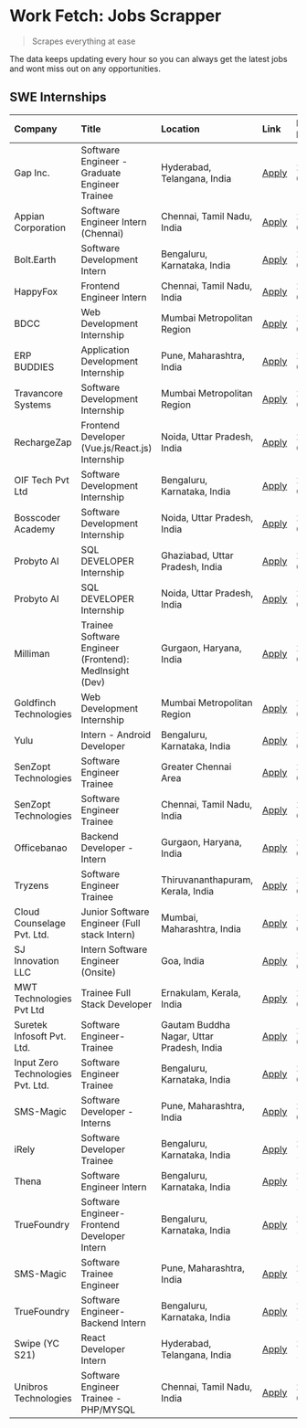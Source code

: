 # Work Fetch: Jobs Scrapper
> Scrapes everything at ease

The data keeps updating every hour so you can always get the latest jobs and wont miss out on any opportunities.

## SWE Internships
<!--START_SECTION:workfetch-->
| Company                           | Title                                                  | Location                                  | Link                                                                                                                                                                                                                                                                   | Date Posted   |
|:----------------------------------|:-------------------------------------------------------|:------------------------------------------|:-----------------------------------------------------------------------------------------------------------------------------------------------------------------------------------------------------------------------------------------------------------------------|:--------------|
| Gap Inc.                          | Software Engineer - Graduate Engineer Trainee          | Hyderabad, Telangana, India               | [Apply](https://in.linkedin.com/jobs/view/software-engineer-graduate-engineer-trainee-at-gap-inc-3853818960?refId=kSBM1p6OMiENAdSl77FV2A%3D%3D&trackingId=YSVjPzOlxlvDk9%2F4IzHilg%3D%3D&position=13&pageNum=0&trk=public_jobs_jserp-result_search-card)               | 2024-03-12    |
| Appian Corporation                | Software Engineer Intern (Chennai)                     | Chennai, Tamil Nadu, India                | [Apply](https://in.linkedin.com/jobs/view/software-engineer-intern-chennai-at-appian-corporation-3848335036?refId=kSBM1p6OMiENAdSl77FV2A%3D%3D&trackingId=wJTeA7nujarht3rQzlPGUw%3D%3D&position=4&pageNum=0&trk=public_jobs_jserp-result_search-card)                  | 2024-03-07    |
| Bolt.Earth                        | Software Development Intern                            | Bengaluru, Karnataka, India               | [Apply](https://in.linkedin.com/jobs/view/software-development-intern-at-bolt-earth-3849437038?refId=zZ2E6TmX85uiWYWfEzEYvw%3D%3D&trackingId=rIeWPheSyIFBw3X1XJ6kZg%3D%3D&position=3&pageNum=1&trk=public_jobs_jserp-result_search-card)                               | 2024-03-07    |
| HappyFox                          | Frontend Engineer Intern                               | Chennai, Tamil Nadu, India                | [Apply](https://in.linkedin.com/jobs/view/frontend-engineer-intern-at-happyfox-3848357951?refId=zZ2E6TmX85uiWYWfEzEYvw%3D%3D&trackingId=5GKv7X%2BtpJwfS8z3Sl%2FmvA%3D%3D&position=15&pageNum=1&trk=public_jobs_jserp-result_search-card)                               | 2024-03-07    |
| BDCC                              | Web Development Internship                             | Mumbai Metropolitan Region                | [Apply](https://in.linkedin.com/jobs/view/web-development-internship-at-bdcc-3849712398?refId=zZ2E6TmX85uiWYWfEzEYvw%3D%3D&trackingId=xkLdk0WhVkWc7Dp3kUgGtg%3D%3D&position=25&pageNum=1&trk=public_jobs_jserp-result_search-card)                                     | 2024-03-07    |
| ERP BUDDIES                       | Application Development Internship                     | Pune, Maharashtra, India                  | [Apply](https://in.linkedin.com/jobs/view/application-development-internship-at-erp-buddies-3848828144?refId=zZ2E6TmX85uiWYWfEzEYvw%3D%3D&trackingId=reAVadv70agaTWqcGqZ4qQ%3D%3D&position=6&pageNum=1&trk=public_jobs_jserp-result_search-card)                       | 2024-03-06    |
| Travancore Systems                | Software Development Internship                        | Mumbai Metropolitan Region                | [Apply](https://in.linkedin.com/jobs/view/software-development-internship-at-travancore-systems-3847706952?refId=kSBM1p6OMiENAdSl77FV2A%3D%3D&trackingId=9mK3xhgqScmgG4bQsXpLMw%3D%3D&position=11&pageNum=0&trk=public_jobs_jserp-result_search-card)                  | 2024-03-05    |
| RechargeZap                       | Frontend Developer  (Vue.js/React.js) Internship       | Noida, Uttar Pradesh, India               | [Apply](https://in.linkedin.com/jobs/view/frontend-developer-vue-js-react-js-internship-at-rechargezap-3847708827?refId=zZ2E6TmX85uiWYWfEzEYvw%3D%3D&trackingId=6FyMdbjBf8aaV0N4AWwtKQ%3D%3D&position=7&pageNum=1&trk=public_jobs_jserp-result_search-card)            | 2024-03-05    |
| OIF Tech Pvt Ltd                  | Software Development Internship                        | Bengaluru, Karnataka, India               | [Apply](https://in.linkedin.com/jobs/view/software-development-internship-at-oif-tech-pvt-ltd-3846326596?refId=kSBM1p6OMiENAdSl77FV2A%3D%3D&trackingId=iOG09%2FMkCNlr5aJHLj99Kg%3D%3D&position=5&pageNum=0&trk=public_jobs_jserp-result_search-card)                   | 2024-03-04    |
| Bosscoder Academy                 | Software Development Internship                        | Noida, Uttar Pradesh, India               | [Apply](https://in.linkedin.com/jobs/view/software-development-internship-at-bosscoder-academy-3846323827?refId=kSBM1p6OMiENAdSl77FV2A%3D%3D&trackingId=BO90Iaf5X9xfFKEZaDVfgg%3D%3D&position=16&pageNum=0&trk=public_jobs_jserp-result_search-card)                   | 2024-03-04    |
| Probyto AI                        | SQL DEVELOPER Internship                               | Ghaziabad, Uttar Pradesh, India           | [Apply](https://in.linkedin.com/jobs/view/sql-developer-internship-at-probyto-ai-3846327640?refId=zZ2E6TmX85uiWYWfEzEYvw%3D%3D&trackingId=WXYeXN8g6ShSIQPLIwxVrA%3D%3D&position=14&pageNum=1&trk=public_jobs_jserp-result_search-card)                                 | 2024-03-04    |
| Probyto AI                        | SQL DEVELOPER Internship                               | Noida, Uttar Pradesh, India               | [Apply](https://in.linkedin.com/jobs/view/sql-developer-internship-at-probyto-ai-3846328520?refId=zZ2E6TmX85uiWYWfEzEYvw%3D%3D&trackingId=AdghZdyB%2Fkrcnp3MoucnHg%3D%3D&position=19&pageNum=1&trk=public_jobs_jserp-result_search-card)                               | 2024-03-04    |
| Milliman                          | Trainee Software Engineer (Frontend): MedInsight (Dev) | Gurgaon, Haryana, India                   | [Apply](https://in.linkedin.com/jobs/view/trainee-software-engineer-frontend-medinsight-dev-at-milliman-3792874280?refId=kSBM1p6OMiENAdSl77FV2A%3D%3D&trackingId=W1%2BjuLDv6ZNc5tnfwAbmYQ%3D%3D&position=7&pageNum=0&trk=public_jobs_jserp-result_search-card)         | 2024-03-01    |
| Goldfinch Technologies            | Web Development Internship                             | Mumbai Metropolitan Region                | [Apply](https://in.linkedin.com/jobs/view/web-development-internship-at-goldfinch-technologies-3837823879?refId=zZ2E6TmX85uiWYWfEzEYvw%3D%3D&trackingId=iODnokjp2eHWHwXWYzezOA%3D%3D&position=22&pageNum=1&trk=public_jobs_jserp-result_search-card)                   | 2024-02-22    |
| Yulu                              | Intern - Android Developer                             | Bengaluru, Karnataka, India               | [Apply](https://in.linkedin.com/jobs/view/intern-android-developer-at-yulu-3834459982?refId=zZ2E6TmX85uiWYWfEzEYvw%3D%3D&trackingId=lfZmArofyJIfW8mpfMfWJA%3D%3D&position=24&pageNum=1&trk=public_jobs_jserp-result_search-card)                                       | 2024-02-19    |
| SenZopt Technologies              | Software Engineer Trainee                              | Greater Chennai Area                      | [Apply](https://in.linkedin.com/jobs/view/software-engineer-trainee-at-senzopt-technologies-3827688781?refId=zZ2E6TmX85uiWYWfEzEYvw%3D%3D&trackingId=YGxTMgN%2BGBGL6cmZEt8e5w%3D%3D&position=9&pageNum=1&trk=public_jobs_jserp-result_search-card)                     | 2024-02-12    |
| SenZopt Technologies              | Software Engineer Trainee                              | Chennai, Tamil Nadu, India                | [Apply](https://in.linkedin.com/jobs/view/software-engineer-trainee-at-senzopt-technologies-3827686880?refId=zZ2E6TmX85uiWYWfEzEYvw%3D%3D&trackingId=rJKbtE64xdIcADMe0f3dDQ%3D%3D&position=21&pageNum=1&trk=public_jobs_jserp-result_search-card)                      | 2024-02-12    |
| Officebanao                       | Backend Developer - Intern                             | Gurgaon, Haryana, India                   | [Apply](https://in.linkedin.com/jobs/view/backend-developer-intern-at-officebanao-3814263731?refId=kSBM1p6OMiENAdSl77FV2A%3D%3D&trackingId=s0LGE8LgwFIPKknUpHfwHA%3D%3D&position=24&pageNum=0&trk=public_jobs_jserp-result_search-card)                                | 2024-01-31    |
| Tryzens                           | Software Engineer Trainee                              | Thiruvananthapuram, Kerala, India         | [Apply](https://in.linkedin.com/jobs/view/software-engineer-trainee-at-tryzens-3809363491?refId=zZ2E6TmX85uiWYWfEzEYvw%3D%3D&trackingId=OQwDxhXOIqFN%2Fu4eD63Qxw%3D%3D&position=10&pageNum=1&trk=public_jobs_jserp-result_search-card)                                 | 2024-01-18    |
| Cloud Counselage Pvt. Ltd.        | Junior Software Engineer (Full stack Intern)           | Mumbai, Maharashtra, India                | [Apply](https://in.linkedin.com/jobs/view/junior-software-engineer-full-stack-intern-at-cloud-counselage-pvt-ltd-3803132814?refId=kSBM1p6OMiENAdSl77FV2A%3D%3D&trackingId=jFSwqbVS0yFhLElBgEGO5A%3D%3D&position=25&pageNum=0&trk=public_jobs_jserp-result_search-card) | 2024-01-11    |
| SJ Innovation LLC                 | Intern Software Engineer (Onsite)                      | Goa, India                                | [Apply](https://in.linkedin.com/jobs/view/intern-software-engineer-onsite-at-sj-innovation-llc-3799959011?refId=zZ2E6TmX85uiWYWfEzEYvw%3D%3D&trackingId=MbJFESegSSYY12vBcPWV7A%3D%3D&position=13&pageNum=1&trk=public_jobs_jserp-result_search-card)                   | 2024-01-11    |
| MWT Technologies Pvt Ltd          | Trainee Full Stack Developer                           | Ernakulam, Kerala, India                  | [Apply](https://in.linkedin.com/jobs/view/trainee-full-stack-developer-at-mwt-technologies-pvt-ltd-3800921715?refId=kSBM1p6OMiENAdSl77FV2A%3D%3D&trackingId=wcV2r7SQUNS9e%2FGRfieTJA%3D%3D&position=8&pageNum=0&trk=public_jobs_jserp-result_search-card)              | 2024-01-09    |
| Suretek Infosoft Pvt. Ltd.        | Software Engineer-Trainee                              | Gautam Buddha Nagar, Uttar Pradesh, India | [Apply](https://in.linkedin.com/jobs/view/software-engineer-trainee-at-suretek-infosoft-pvt-ltd-3800934643?refId=kSBM1p6OMiENAdSl77FV2A%3D%3D&trackingId=gHGBXdFt%2BFjrTdfuaQ3Tdg%3D%3D&position=21&pageNum=0&trk=public_jobs_jserp-result_search-card)                | 2024-01-09    |
| Input Zero Technologies Pvt. Ltd. | Software Engineer Trainee                              | Bengaluru, Karnataka, India               | [Apply](https://in.linkedin.com/jobs/view/software-engineer-trainee-at-input-zero-technologies-pvt-ltd-3800927643?refId=zZ2E6TmX85uiWYWfEzEYvw%3D%3D&trackingId=mh7w%2BAlIGfLg%2FKeXynpVFg%3D%3D&position=4&pageNum=1&trk=public_jobs_jserp-result_search-card)        | 2024-01-09    |
| SMS-Magic                         | Software Developer -Interns                            | Pune, Maharashtra, India                  | [Apply](https://in.linkedin.com/jobs/view/software-developer-interns-at-sms-magic-3799485343?refId=zZ2E6TmX85uiWYWfEzEYvw%3D%3D&trackingId=TVWzKEIv1BCr42PGtGKzlg%3D%3D&position=8&pageNum=1&trk=public_jobs_jserp-result_search-card)                                 | 2024-01-05    |
| iRely                             | Software Developer Trainee                             | Bengaluru, Karnataka, India               | [Apply](https://in.linkedin.com/jobs/view/software-developer-trainee-at-irely-3801577534?refId=kSBM1p6OMiENAdSl77FV2A%3D%3D&trackingId=%2BvBMjuysaDXz6dd49aybfA%3D%3D&position=15&pageNum=0&trk=public_jobs_jserp-result_search-card)                                  | 2023-12-22    |
| Thena                             | Software Engineer Intern                               | Bengaluru, Karnataka, India               | [Apply](https://in.linkedin.com/jobs/view/software-engineer-intern-at-thena-3778731751?refId=kSBM1p6OMiENAdSl77FV2A%3D%3D&trackingId=dcXp8e8JymOxSNqcS%2BhpQA%3D%3D&position=18&pageNum=0&trk=public_jobs_jserp-result_search-card)                                    | 2023-12-05    |
| TrueFoundry                       | Software Engineer- Frontend Developer Intern           | Bengaluru, Karnataka, India               | [Apply](https://in.linkedin.com/jobs/view/software-engineer-frontend-developer-intern-at-truefoundry-3790095058?refId=kSBM1p6OMiENAdSl77FV2A%3D%3D&trackingId=4GsfXMD%2FGMazJWEDa6pcWw%3D%3D&position=17&pageNum=0&trk=public_jobs_jserp-result_search-card)           | 2023-11-24    |
| SMS-Magic                         | Software Trainee Engineer                              | Pune, Maharashtra, India                  | [Apply](https://in.linkedin.com/jobs/view/software-trainee-engineer-at-sms-magic-3761409781?refId=zZ2E6TmX85uiWYWfEzEYvw%3D%3D&trackingId=niHpgDlZroGwZ83tS221ng%3D%3D&position=2&pageNum=1&trk=public_jobs_jserp-result_search-card)                                  | 2023-11-16    |
| TrueFoundry                       | Software Engineer-Backend Intern                       | Bengaluru, Karnataka, India               | [Apply](https://in.linkedin.com/jobs/view/software-engineer-backend-intern-at-truefoundry-3779508170?refId=zZ2E6TmX85uiWYWfEzEYvw%3D%3D&trackingId=Bivswf7aIh5GfIE928c9PQ%3D%3D&position=5&pageNum=1&trk=public_jobs_jserp-result_search-card)                         | 2023-11-10    |
| Swipe (YC S21)                    | React Developer Intern                                 | Hyderabad, Telangana, India               | [Apply](https://in.linkedin.com/jobs/view/react-developer-intern-at-swipe-yc-s21-3737600089?refId=kSBM1p6OMiENAdSl77FV2A%3D%3D&trackingId=SnqO5vkV457K%2BPaB7zCxjg%3D%3D&position=19&pageNum=0&trk=public_jobs_jserp-result_search-card)                               | 2023-10-13    |
| Unibros Technologies              | Software Engineer Trainee - PHP/MYSQL                  | Chennai, Tamil Nadu, India                | [Apply](https://in.linkedin.com/jobs/view/software-engineer-trainee-php-mysql-at-unibros-technologies-3656599241?refId=zZ2E6TmX85uiWYWfEzEYvw%3D%3D&trackingId=k%2FuBERXz9gOaUBDo%2FN65eQ%3D%3D&position=11&pageNum=1&trk=public_jobs_jserp-result_search-card)        | 2023-06-12    |
<!--END_SECTION:workfetch-->
